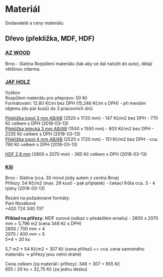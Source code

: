 # Materiál

Dodavatelé a ceny materiálu

## Dřevo (překližka, MDF, HDF)

### [AZ WOOD](http://www.azwood.cz/)
Brno - Slatina 
Rozpůlení materiálu (tak aby se dal naložit do auto), dělají většinou zdarma.

### [JAF HOLZ](https://www.jafholz.cz/)
Vyškov   
Rozpůlení materiálu pro přepravu: 50 Kč   
Formátování: 12,60 Kč/m bez DPH (15,246 Kč/m s DPH) - při menším objemu (do pár kusů) do 3 pracovních dnů    

[Překližka topol 3 mm AB/AB](https://www.jafholz.cz/shop/Konstrukcni-desky/Preklizky-a-latovky/Preklizky-topolove/preklizka-truhlarska-topol-abab-if20~p1724469) (2520 x 1720 mm) - 147 Kč/m2 bez DPH - 770 Kč celkem s DPH (2018-03-13)   
[Překližka letecká 3 mm AB/AB](https://www.jafholz.cz/shop/Konstrukcni-desky/Preklizky-a-latovky/Preklizky-topolove/preklizka-truhlarska-topol-abab-if20~p1724469) (1550 x 1550 mm) - 803 Kč/m2 bez DPH - 2335 Kč celkem s DPH (2018-03-13)   
[Překližka topol 4 mm AB/AB](https://www.jafholz.cz/shop/Konstrukcni-desky/Preklizky-a-latovky/Preklizky-topolove/preklizka-truhlarska-topol-abab-if20~p1724469) (2520 x 1720 mm) - 151 Kč/m2 bez DPH - cca. 790 Kč celkem s DPH (2018-03-13)  

[HDF 2,8 mm](https://www.jafholz.cz/shop/Konstrukcni-desky/DVD-a-HDF-surove-desky/hdf-surova-kronospan~p340000) (2800 x 2070 mm) - 365 Kč celkem s DPH (2018-03-13) 

### [Kili](http://shop.kili.cz/)
Brno - Slatina (cca. 30 minut jízdy autem z centra Brna)   
Přířezy: 54 Kč/m2 (max. 29 kusů - pak příplatek) - čekací lhůta cca. 3 - 4 týdny (2018-03-13)   

Řezání na požadované formáty:  
Paní Nováková     
+420 724 340 707    

**Příklad na přířezy:**  MDF surová (odkaz v předešlém emailu) -  2800 x 2070 mm = 5,796 m2 (cena 348 Kč s DPH)   
2800 / 700 mm = 4   
2070 / 400 mm = 5   
5*4 = 20 ks  

5,7 m2 * 54 Kč/m2 = 307 Kč (cena přířezů == cca. cena samotného materiálu -> přířezy jsou velmi drahé)

Cena celkem (za materiál i přířezy): 348 + 307 = 655 Kč   
655 / 20 ks = 32,75 Kč (za jednu desku)   
